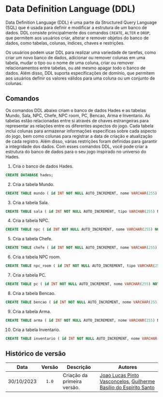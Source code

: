 # Data Definition Language (DDL)

Data Definition Language (DDL) é uma parte da Structured Query Language (SQL) que é usada para definir e modificar a estrutura de um banco de dados. DDL consiste principalmente dos comandos `CREATE`, `ALTER` e `DROP`, que permitem aos usuários criar, alterar e remover objetos do banco de dados, como tabelas, colunas, índices, chaves e restrições.

Os usuários podem usar DDL para realizar uma variedade de tarefas, como criar um novo banco de dados, adicionar ou remover colunas em uma tabela, mudar o tipo ou o nome de uma coluna, criar ou remover relacionamentos entre tabelas, ou até mesmo apagar todo o banco de dados. Além disso, DDL suporta especificações de domínio, que permitem aos usuários definir os valores válidos para uma coluna ou um conjunto de colunas.

## Comandos

Os comandos DDL abaixo criam o banco de dados Hades e as tabelas Mundo, Sala, NPC, Chefe, NPC room, PC, Bencao, Arma e Inventario. As tabelas estão relacionadas entre si através de chaves estrangeiras para representar as relações entre os diferentes aspectos do jogo. Cada tabela inclui colunas para armazenar informações específicas sobre cada aspecto do jogo, bem como colunas para registrar a data de criação e atualização de cada registro. Além disso, várias restrições foram definidas para garantir a integridade dos dados. Com esses comandos DDL, você pode criar a estrutura do banco de dados para o seu jogo inspirado no universo do Hades.

1) Cria o banco de dados Hades. 
```sql
CREATE DATABASE hades;
```

2) Cria a tabela Mundo. 
```sql
CREATE TABLE mundo ( id INT NOT NULL AUTO_INCREMENT, nome VARCHAR(255) NOT NULL, data_criacao DATETIME NOT NULL, data_atualizacao DATETIME NOT NULL, PRIMARY KEY (id) );
```

3) Cria a tabela Sala. 
```sql
CREATE TABLE sala ( id INT NOT NULL AUTO_INCREMENT, tipo VARCHAR(255) NOT NULL, descricao VARCHAR(255) NOT NULL, eh_chefe BOOLEAN NOT NULL, eh_npc BOOLEAN NOT NULL, mundo_id INT NOT NULL, data_criacao DATETIME NOT NULL, data_atualizacao DATETIME NOT NULL, PRIMARY KEY (id), FOREIGN KEY (mundo_id) REFERENCES mundo (id) );
```

4) Cria a tabela NPC. 
```sql
CREATE TABLE npc ( id INT NOT NULL AUTO_INCREMENT, nome VARCHAR(255) NOT NULL, mundo_id INT NOT NULL, funcao VARCHAR(255) NOT NULL, descricao_completa VARCHAR(255), data_criacao DATETIME NOT NULL, data_atualizacao DATETIME NOT NULL, PRIMARY KEY (id), FOREIGN KEY (mundo_id) REFERENCES mundo (id) );
```

5) Cria a tabela Chefe. 
```sql
CREATE TABLE chefe ( id INT NOT NULL AUTO_INCREMENT, nome VARCHAR(255) NOT NULL, mundo_id INT NOT NULL, data_criacao DATETIME NOT NULL, data_atualizacao DATETIME NOT NULL, PRIMARY KEY (id), FOREIGN KEY (mundo_id) REFERENCES mundo (id) );
```

6) Cria a tabela NPC room. 
```sql
CREATE TABLE npc_room ( id INT NOT NULL AUTO_INCREMENT, tipo VARCHAR(255) NOT NULL, descricao VARCHAR(255) NOT NULL, sala_id INT NOT NULL, data_criacao DATETIME NOT NULL, data_atualizacao DATETIME NOT NULL, PRIMARY KEY (id), FOREIGN KEY (sala_id) REFERENCES sala (id) );
```

7) Cria a tabela PC. 
```sql
CREATE TABLE pc ( id INT NOT NULL AUTO_INCREMENT, nome VARCHAR(255) NOT NULL,status BOOLEAN NOT NULL, sala_id INT NOT NULL, data_criacao DATETIME NOT NULL, data_atualizacao DATETIME NOT NULL, PRIMARY KEY (id), FOREIGN KEY (sala_id) REFERENCES sala (id) );
```

8) Cria a tabela Bencao. 
```sql
CREATE TABLE bencao ( id INT NOT NULL AUTO_INCREMENT, nome VARCHAR(255) NOT NULL UNIQUE, raridade VARCHAR(255) NOT NULL CHECK (raridade IN (‘Comum’, ‘Raro’, ‘Épico’, ‘Heroico’, ‘Lendário’, ‘Duo’)), habilidade VARCHAR(255) NOT NULL CHECK (habilidade IN (‘Ataque’, ‘Especial’, ‘Elenco’, ‘Traço’, ‘Chamada’)), nivel INT NOT NULL CHECK (nivel >0 AND nivel <=5), data_criacao DATETIME NOT NULL, data_atualizacao DATETIME NOT NULL, PRIMARY KEY (id) );
```

9) Cria a tabela Arma. 
```sql
CREATE TABLE arma ( id INT NOT NULL AUTO_INCREMENT, nome VARCHAR(255) NOT NULL UNIQUE, tipo VARCHAR(255) NOT NULL CHECK (tipo IN (‘Espada’, ‘Lança’, ‘Escudo’, ‘Arco’, ‘Punho’, ‘Foice’)), data_criacao DATETIME NOT NULL, data_atualizacao DATETIME NOT NULL, PRIMARY KEY (id) );
```

10) Cria a tabela Inventario. 
```sql
CREATE TABLE inventario ( id INT NOT NULL AUTO_INCREMENT, nome VARCHAR(255) NOT NULL, tipo VARCHAR(255) NOT NULL CHECK (tipo IN (‘Item’, ‘Arma’, ‘Bencao’)), jogador_id INT NOT NULL, data_criacao DATETIME NOT NULL, data_atualizacao DATETIME NOT NULL, PRIMARY KEY (id), FOREIGN KEY (jogador_id) REFERENCES pc (id) );
```

## Histórico de versão 

|    Data    | Versão | Descrição                   | Autores                                                      |
| :--------: | :----: | --------------------------- | ------------------------------------------------------------ |
| 30/10/2023 | `1.0`  | Criação da primeira versão. | [Joao Lucas Pinto Vasconcelos](https://github.com/HacKairos), [Guilherme Basílio do Espirito Santo](https://github.com/GuilhermeBES) |